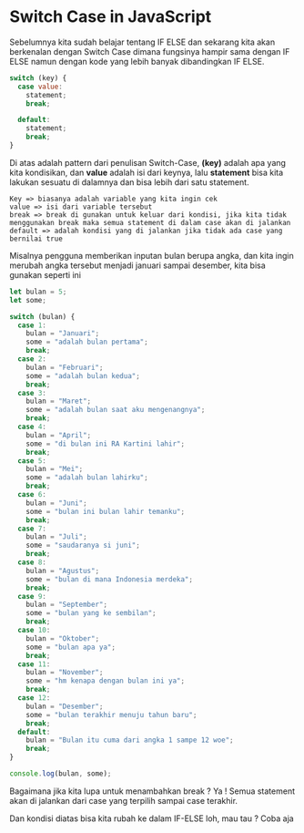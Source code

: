 # Switch Case in JavaScript

Sebelumnya kita sudah belajar tentang IF ELSE dan sekarang kita akan berkenalan dengan Switch Case dimana fungsinya hampir sama dengan IF ELSE namun dengan kode yang lebih banyak dibandingkan IF ELSE.

```javascript
switch (key) {
  case value:
    statement;
    break;

  default:
    statement;
    break;
}
```

Di atas adalah pattern dari penulisan Switch-Case, **(key)** adalah apa yang kita kondisikan, dan **value** adalah isi dari keynya, lalu **statement** bisa kita lakukan sesuatu di dalamnya dan bisa lebih dari satu statement.

```
Key => biasanya adalah variable yang kita ingin cek
value => isi dari variable tersebut
break => break di gunakan untuk keluar dari kondisi, jika kita tidak menggunakan break maka semua statement di dalam case akan di jalankan
default => adalah kondisi yang di jalankan jika tidak ada case yang bernilai true
```

Misalnya pengguna memberikan inputan bulan berupa angka, dan kita ingin merubah angka tersebut menjadi januari sampai desember, kita bisa gunakan seperti ini

```javascript
let bulan = 5;
let some;

switch (bulan) {
  case 1:
    bulan = "Januari";
    some = "adalah bulan pertama";
    break;
  case 2:
    bulan = "Februari";
    some = "adalah bulan kedua";
    break;
  case 3:
    bulan = "Maret";
    some = "adalah bulan saat aku mengenangnya";
    break;
  case 4:
    bulan = "April";
    some = "di bulan ini RA Kartini lahir";
    break;
  case 5:
    bulan = "Mei";
    some = "adalah bulan lahirku";
    break;
  case 6:
    bulan = "Juni";
    some = "bulan ini bulan lahir temanku";
    break;
  case 7:
    bulan = "Juli";
    some = "saudaranya si juni";
    break;
  case 8:
    bulan = "Agustus";
    some = "bulan di mana Indonesia merdeka";
    break;
  case 9:
    bulan = "September";
    some = "bulan yang ke sembilan";
    break;
  case 10:
    bulan = "Oktober";
    some = "bulan apa ya";
    break;
  case 11:
    bulan = "November";
    some = "hm kenapa dengan bulan ini ya";
    break;
  case 12:
    bulan = "Desember";
    some = "bulan terakhir menuju tahun baru";
    break;
  default:
    bulan = "Bulan itu cuma dari angka 1 sampe 12 woe";
    break;
}

console.log(bulan, some);
```

Bagaimana jika kita lupa untuk menambahkan break ? Ya ! Semua statement akan di jalankan dari case yang terpilih sampai case terakhir.

Dan kondisi diatas bisa kita rubah ke dalam IF-ELSE loh, mau tau ? Coba aja
